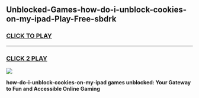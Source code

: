 
## Unblocked-Games-how-do-i-unblock-cookies-on-my-ipad-Play-Free-sbdrk
<h3>
<a href="https://premium76.site?title=how-do-i-unblock-cookies-on-my-ipad&ref=20M">CLICK TO PLAY</a></h3>
<hr>

<h3>
<a href="https://premium76.site?title=how-do-i-unblock-cookies-on-my-ipad&ref=20M">CLICK 2 PLAY</a>
  
</h3>

<a href="https://premium76.site?title=how-do-i-unblock-cookies-on-my-ipad&ref=19M"><img src="https://clearcache.store/games.png"></a>


**how-do-i-unblock-cookies-on-my-ipad games unblocked: Your Gateway to Fun and Accessible Online Gaming**
